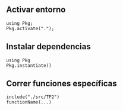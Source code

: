 ## Activar entorno

```
using Pkg;
Pkg.activate(".");
```

## Instalar dependencias

```
using Pkg
Pkg.instantiate()

```

## Correr funciones específicas

```
include("./src/TP2")
functionName(...)
```